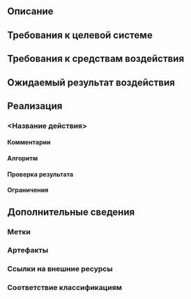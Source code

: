 ## Описание
## Требования к целевой системе
## Требования к средствам воздействия
## Ожидаемый результат воздействия
## Реализация
### <Название действия>
#### Комментарии
#### Алгоритм
#### Проверка результата
#### Ограничения
## Дополнительные сведения
### Метки
### Артефакты
### Ссылки на внешние ресурсы
### Соответствие классификациям
